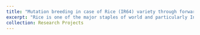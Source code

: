```yaml
---
title: "Mutation breeding in case of Rice (IR64) variety through forward genetics approach"
excerpt: "Rice is one of the major staples of world and particularly India. The changing climate scenarios had resulted in huge crop losses to farmers, affecting nation as a whole. My research work in JNU primarily focused on creating climate resilient rice (IR64), one of the popular varieties in India, through mutation breeding via forward genetics approach. During my work we identified prospective IR64 (5000 mutant lines) lines with desirable phenotypes, that would adapt to dynamic climate scenarios without any loss in yield. Moreover, it requires further NGS (Next gen sequencing) for identification of particular genes responsible for resiliency in IR64 lines. Altogether, on a broad scale the research was pioneering in terms of establishing food security, eliminating hunger and poverty, establishing sustainable development goals.<br/><img src='/images/[IR64.png]'>"
collection: Research Projects
---
```



